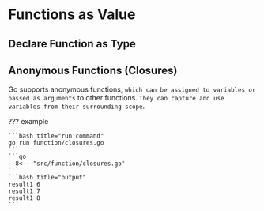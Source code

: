 # Functions as Value

## Declare Function as Type

## Anonymous Functions (Closures)

Go supports anonymous functions, `which can be assigned to variables or passed as arguments` to other functions. `They can capture and use variables from their surrounding scope`.

??? example

    ```bash title="run command"
    go run function/closures.go
    ```
    ```go
    --8<-- "src/function/closures.go"
    ```
    ```bash title="output"
    result1 6
    result1 7
    result1 8
    ```
